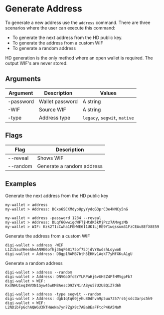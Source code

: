 # Generate Address

To generate a new address use the `address` command. There are three scenarios where the user can execute this command:
- To generate the next address from the HD public key.
- To generate the address from a custom WIF
- To generate a random address

HD generation is the only method where an open wallet is required. The output WIF's are never stored.

## Arguments

| Argument  | Description       | Values                       |
| --------- | ----------------- | ---------------------------- |
| -password | Wallet password   | A string                     |
| -WIF      | Source WIF        | A string                     |
| -type     | Address type      | `legacy`, `segwit`, `native` |

## Flags

| Flag      | Description               |
| --------- | ------------------------- |
| --reveal  | Shows WIF                 |
| --random  | Generate a random address |

## Examples

Generate the next address from the HD public key
```
my-wallet > address
my-wallet > Address: DCxo6SCKMdyoUpyYydqG3prC3e4NNCy5nG
```

```
my-wallet > address -password 1234 --reveal
my-wallet > Address: DLqf6GwwigdWFTjHtdK5kMjPcz7AMvgzMb
my-wallet > WIF: Kzk2T1cCwha1FEHWE611UK1LjRE9Y1wqssum31FzCEAuBEfX8E59
```

Generate the address from a custom WIF
```
digi-wallet > address -WIF L1Zi5auVHeeAheAN9E6ofhj36qF68175of75JjdVY8wdshLoywoE
digi-wallet > Address: DBgp1RAMB7bth5EHKv1AqkT7yMfXKuA1gU
```

Generate a random address
```
digi-wallet > address --random
digi-wallet > Address: DNVGoDfcEYYLRPaHj6vGHEZ4PfHMVgpFb7
digi-wallet > WIF: KxdNHU1eq1WVXN1Gyw45wKM8AescD9ZYNirA8yu57U2UBQiZ7d6h
```
```
digi-wallet > address -type segwit --random
digi-wallet > Address: dgb1qtq60jyhu80dhvn9p5uu7357rs6jsdc3arpc5k9
digi-wallet > WIF: L2NDibFpGchAQWGU3kTHWeNa7yn7ZgX9c7ABa8EaFFtcP4KA5NoM
```
